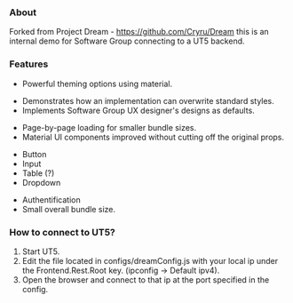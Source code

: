 ### About

Forked from Project Dream - https://github.com/Cryru/Dream this is an internal demo for Software Group connecting to a UT5 backend.

### Features

* Powerful theming options using material.
 - Demonstrates how an implementation can overwrite standard styles.
 - Implements Software Group UX designer's designs as defaults.
* Page-by-page loading for smaller bundle sizes.
* Material UI components improved without cutting off the original props.
 - Button
 - Input
 - Table (?)
 - Dropdown
* Authentification
* Small overall bundle size.

### How to connect to UT5?

1. Start UT5.
2. Edit the file located in configs/dreamConfig.js with your local ip under the Frontend.Rest.Root key. (ipconfig -> Default ipv4).
3. Open the browser and connect to that ip at the port specified in the config.

